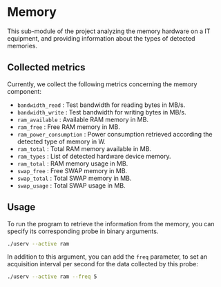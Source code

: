 # Memory

This sub-module of the project analyzing the memory hardware on a IT equipment,
and providing information about the types of detected memories.

## Collected metrics

Currently, we collect the following metrics concerning the memory component:

* `bandwidth_read` : Test bandwidth for reading bytes in MB/s.
* `bandwidth_write` : Test bandwidth for writing bytes in MB/s.
* `ram_available` : Available RAM memory in MB.
* `ram_free` : Free RAM memory in MB.
* `ram_power_consumption` : Power consumption retrieved according the detected
type of memory in W.
* `ram_total` : Total RAM memory available in MB.
* `ram_types` : List of detected hardware device memory.
* `ram_total` : RAM memory usage in MB.
* `swap_free` : Free SWAP memory in MB.
* `swap_total` : Total SWAP memory in MB.
* `swap_usage` : Total SWAP usage in MB.

## Usage

To run the program to retrieve the information from the memory,
you can specify its corresponding probe in binary arguments.

```bash
./userv --active ram
```

In addition to this argument, you can add the `freq` parameter,
to set an acquisition interval per second for the data collected by this probe:

```bash
./userv --active ram --freq 5
```
